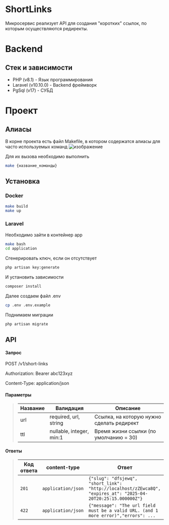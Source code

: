 # ShortLinks
Микросервис реализует API для создания "коротких" ссылок, по которым осуществляются редиректы.

# Backend
## Стек и зависимости
- PHP (v8.1) - Язык программирования
- Laravel (v10.10.0) - Backend фреймворк
- PgSql (v17) - СУБД

# Проект

## Алиасы
В корне проекта есть файл Makefile, в котором содержатся алиасы для часто используемых команд
![изображение](https://github.com/user-attachments/assets/87bc3ed4-8129-445c-9b60-d125d6409724)

Для их вызова необходимо выполнить
```sh
make {название_команды}
```

## Установка

### Docker
```sh
make build
make up
```

### Laravel
Необходимо зайти в контейнер app
```sh
make bash
cd application
```
Сгенерировать ключ, если он отсутствует
```sh
php artisan key:generate
```

И установить зависимости
```sh
composer install
```

Далее создаем файл .env
```sh
cp .env .env.example
```

Поднимаем миграции
```sh
php artisan migrate
```

## API
#### Запрос
POST /v1/short-links

Authorization: Bearer abc123xyz

Content-Type: application/json

#### Параметры
> | Название      |  Валидация                  | Описание                                                               |
> |---------------|-----------------------------|------------------------------------------------------------------------|
> | url           | required, url, string       | Ссылка, на которую нужно сделать редирект                              |
> | ttl           | nullable, integer, min:1    | Время жизни ссылки (по умолчанию = 30)                                 |

#### Ответы
> | Код ответа    | content-type                      | Ответ                                                                                                        |
> |---------------|-----------------------------------|--------------------------------------------------------------------------------------------------------------|
> | `201`         | `application/json`                | `{"slug": "dfsjewq", "short_link": "http://localhost/zZEwca8Q", "expires_at": "2025-04-20T20:25:15.000000Z"}`|
> | `422`         | `application/json`                | `{"message": "The url field must be a valid URL. (and 1 more error)","errors": ...`                          |
